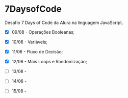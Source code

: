 # 7DaysofCode
Desafio 7 Days of Code da Alura na linguagem JavaScript.

- [x] 09/08 - Operações Booleanas;

- [x] 10/08 - Variáveis;

- [x] 11/08 - Fluxo de Decisão;

- [x] 12/08 - Mais Loops e Randomização;

- [ ] 13/08 - 

- [ ] 14/08 - 

- [ ] 15/08 - 
